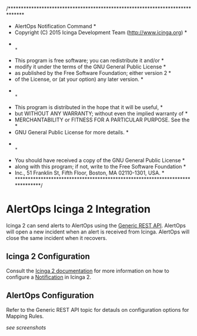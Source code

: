 /******************************************************************************
 * AlertOps Notification Command                                              *
 * Copyright (C) 2015 Icinga Development Team (http://www.icinga.org)         *
 *                                                                            *
 * This program is free software; you can redistribute it and/or              *
 * modify it under the terms of the GNU General Public License                *
 * as published by the Free Software Foundation; either version 2             *
 * of the License, or (at your option) any later version.                     *
 *                                                                            *
 * This program is distributed in the hope that it will be useful,            *
 * but WITHOUT ANY WARRANTY; without even the implied warranty of             *
 * MERCHANTABILITY or FITNESS FOR A PARTICULAR PURPOSE.  See the              *
 * GNU General Public License for more details.                               *
 *                                                                            *
 * You should have received a copy of the GNU General Public License          *
 * along with this program; if not, write to the Free Software Foundation     *
 * Inc., 51 Franklin St, Fifth Floor, Boston, MA 02110-1301, USA.             *
 ******************************************************************************/

# AlertOps Icinga 2 Integration

Icinga 2 can send alerts to AlertOps using the [Generic REST API](http://help.alertops.com/default.aspx/MyWiki/Generic%20REST%20API.html).
AlertOps will open a new incident when an alert is received from Icinga.
AlertOps will close the same incident when it recovers.

## Icinga 2 Configuration
Consult the [Icinga 2 documentation](http://docs.icinga.org/icinga2/latest/doc)
for more information on how to configure a [Notification](http://docs.icinga.org/icinga2/latest/doc/module/icinga2/chapter/monitoring-basics#notifications)
in Icinga 2.

## AlertOps Configuration
Refer to the Generic REST API topic for detauls on configuration options for
Mapping Rules.

_see screenshots_

